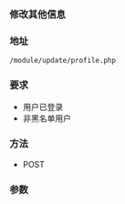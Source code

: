 ### 修改其他信息

### 地址

```url
/module/update/profile.php
```

### 要求
- 用户已登录
- 非黑名单用户

### 方法
- POST


### 参数
